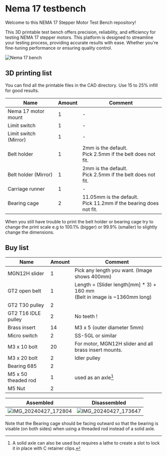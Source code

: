 # Nema 17 testbench
Welcome to this NEMA 17 Stepper Motor Test Bench repository!

This 3D printable test bench offers precision, reliability, and efficiency for testing NEMA 17 stepper motors. This platform is designed to streamline your testing process, providing accurate results with ease. Whether you're fine-tuning performance or ensuring quality control.

![Nema 17 bench](https://github.com/ProjectObservo/Nema-17-testbench/assets/168192722/36e27eb7-3f1a-4110-8c3c-3b6001f76f54)

## 3D printing list

You can find all the printable files in the CAD directory.
Use 15 to 25% infill for good results.

| Name                  | Amount | Comment                                                                 |
| --------------------- | ------ | ----------------------------------------------------------------------- |
| Nema 17 motor mount   | 1      | -                                                                       |
| Limit switch          | 1      | -                                                                       |
| Limit switch (Mirror) | 1      | -                                                                       |
| Belt holder           | 1      | 2mm is the default.<br /> Pick 2.5mm if the belt does not fit.      |
| Belt holder (Mirror)  | 1      | 2mm is the default.<br /> Pick 2.5mm if the belt does not fit.      |
| Carriage runner       | 1      | -                                                                       |
| Bearing cage          | 2      | 11.05mm is the default.<br /> Pick 11.2mm if the bearing does not fit. |


When you still have trouble to print the belt holder or bearing cage try to change the print scale e.g to 100.1% (bigger) or 99.9% (smaller) to slightly change the dimensions. 

## Buy list

| Name                | Amount | Comment                                                                                |
| ------------------- | ------ | -------------------------------------------------------------------------------------- |
| MGN12H slider       | 1      | Pick any length you want. (Image shows 400mm)                                          |
| GT2 open belt       | 1      | Length = (Slider length[mm] * 3) +  160 mm <br />(Belt in image is ~1360mm long) |
| GT2 T30 pulley      | 2      |                                                                                        |
| GT2 T16 IDLE pulley | 2      | No teeth !                                                                             |
| Brass insert        | 14     | M3 x 5 (outer diameter 5mm)                                                      |
| Micro switch        | 2      | SS-5GL or similar                                                                      |
| M3 x 10 bolt        | 20     | For motor, MGN12H slider and all brass insert mounts.                                  |
| M3 x 20 bolt        | 2      | Idler pulley                                                                           |
| Bearing 685         | 2      |                                                                                        |
| M5 x 50 theaded rod | 1      | used as an axle[^1]                                                                    |
| M5 Nut              | 2      |                                                                                        |

Assembled            |  Disassembled
:-------------------------:|:-------------------------:
![IMG_20240427_172804](https://github.com/ProjectObservo/Nema-17-testbench/assets/168192722/ea1ccc1b-5375-4196-a47e-09dde4f51acc) | ![IMG_20240427_173647](https://github.com/ProjectObservo/Nema-17-testbench/assets/168192722/e6c08a00-aaac-4d29-9f25-47518029cb27)

Note that the Bearing cage should be facing outward so that the bearing is visable (on both sides) when using a threaded rod instead of a solid axle.

[^1]:A solid axle can also be used but requires a lathe to create a slot to lock it in place with C retainer clips.
